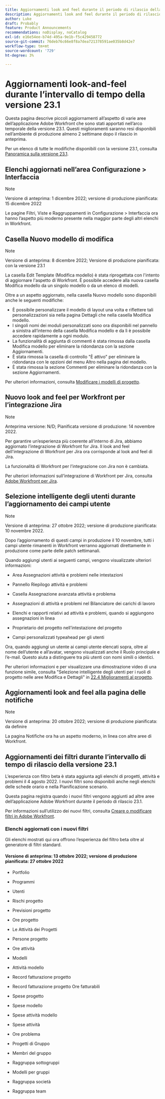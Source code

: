```yaml
---
title: Aggiornamenti look and feel durante il periodo di rilascio della versione 23.1
description: Aggiornamenti look and feel durante il periodo di rilascio della versione 23.1
author: Luke
draft: Probably
feature: Product Announcements
recommendations: noDisplay, noCatalog
exl-id: e16e54ee-b74d-495a-9e1b-f5c429458772
source-git-commit: 76deb76c66e8f8a7dea721378591ae035b8d42e7
workflow-type: tm+mt
source-wordcount: '729'
ht-degree: 3%

---
```


# Aggiornamenti look-and-feel durante l’intervallo di tempo della versione 23.1

Questa pagina descrive piccoli aggiornamenti all’aspetto di varie aree dell’applicazione Adobe Workfront che sono stati apportati nell’arco temporale della versione 23.1. Questi miglioramenti saranno resi disponibili nell’ambiente di produzione almeno 2 settimane dopo il rilascio in anteprima.

Per un elenco di tutte le modifiche disponibili con la versione 23.1, consulta [Panoramica sulla versione 23.1](/help/quicksilver/product-announcements/product-releases/23.1-release-activity/23-1-release-overview.md).

## Elenchi aggiornati nell’area Configurazione > Interfaccia

>[!NOTE]
>
>Versione di anteprima: 1 dicembre 2022; versione di produzione pianificata: 15 dicembre 2022

Le pagine Filtri, Viste e Raggruppamenti in Configurazione > Interfaccia ora hanno l’aspetto più moderno presente nella maggior parte degli altri elenchi in Workfront.

## Casella Nuovo modello di modifica

>[!NOTE]
>
>Versione di anteprima: 8 dicembre 2022; Versione di produzione pianificata: con la versione 23.1

La casella Edit Template (Modifica modello) è stata riprogettata con l&#39;intento di aggiornare l&#39;aspetto di Workfront. È possibile accedere alla nuova casella Modifica modello da un singolo modello o da un elenco di modelli.

Oltre a un aspetto aggiornato, nella casella Nuovo modello sono disponibili anche le seguenti modifiche:

* È possibile personalizzare il modello di layout una volta e riflettere tali personalizzazioni sia nella pagina Dettagli che nella casella Modifica modello.
* I singoli nomi dei moduli personalizzati sono ora disponibili nel pannello a sinistra all’interno della casella Modifica modello e da lì è possibile accedere rapidamente a ogni modulo.
* La funzionalità di aggiunta di commenti è stata rimossa dalla casella Modifica modello per eliminare la ridondanza con la sezione Aggiornamenti.
* È stata rimossa la casella di controllo &quot;È attivo&quot; per eliminare la ridondanza con le opzioni del menu Altro nella pagina del modello.
* È stata rimossa la sezione Commenti per eliminare la ridondanza con la sezione Aggiornamenti.

Per ulteriori informazioni, consulta [Modificare i modelli di progetto](/help/quicksilver/manage-work/projects/create-and-manage-templates/edit-templates.md).

## Nuovo look and feel per Workfront per l’integrazione Jira

>[!NOTE]
>
>Anteprima versione: N/D; Pianificata versione di produzione: 14 novembre 2022.

Per garantire un’esperienza più coerente all’interno di Jira, abbiamo aggiornato l’integrazione di Workfront for Jira. Il look and feel dell&#39;integrazione di Workfront per Jira ora corrisponde al look and feel di Jira.

La funzionalità di Workfront per l’integrazione con Jira non è cambiata.

Per ulteriori informazioni sull’integrazione di Workfront per Jira, consulta [Adobe Workfront per Jira](/help/quicksilver/workfront-integrations-and-apps/use-workfront-with-jira/workfront-for-jira.md).

## Selezione intelligente degli utenti durante l’aggiornamento dei campi utente

>[!NOTE]
>
>Versione di anteprima: 27 ottobre 2022; versione di produzione pianificata: 10 novembre 2022.
>
>Dopo l’aggiornamento di questi campi in produzione il 10 novembre, tutti i campi utente rimanenti in Workfront verranno aggiornati direttamente in produzione come parte delle patch settimanali.

Quando aggiungi utenti ai seguenti campi, vengono visualizzate ulteriori informazioni:

* Area Assegnazioni attività e problemi nelle intestazioni

* Pannello Riepilogo attività e problemi

* Casella Assegnazione avanzata attività e problema

* Assegnazioni di attività e problemi nel Bilanciatore dei carichi di lavoro

* Elenchi e rapporti relativi ad attività e problemi, quando si aggiungono assegnazioni in linea

* Proprietario del progetto nell’intestazione del progetto

* Campi personalizzati typeahead per gli utenti

Ora, quando aggiungi un utente ai campi utente elencati sopra, oltre al nome dell’utente e all’avatar, vengono visualizzati anche il Ruolo principale e l’e-mail. Questo aiuta a distinguere tra più utenti con nomi simili o identici.

Per ulteriori informazioni e per visualizzare una dimostrazione video di una funzione simile, consulta &quot;Selezione intelligente degli utenti per i ruoli di progetto nelle aree Modifica e Dettagli&quot; in [22.4 Miglioramenti al progetto](/help/quicksilver/product-announcements/product-releases/22.4-release-activity/22-4-project-enhancements.md).

## Aggiornamenti look and feel alla pagina delle notifiche

>[!NOTE]
>
>Versione di anteprima: 20 ottobre 2022; versione di produzione pianificata: da definire <!-- Phased rollout beginning on November 3, with availability for all customers by November 17, 2022. -->

La pagina Notifiche ora ha un aspetto moderno, in linea con altre aree di Workfront.

## Aggiornamenti dei filtri durante l’intervallo di tempo di rilascio della versione 23.1

L’esperienza con filtro beta è stata aggiunta agli elenchi di progetti, attività e problemi il 4 agosto 2022. I nuovi filtri sono disponibili anche negli elenchi delle schede orario e nella Pianificazione scenario.

Questa pagina registra quando i nuovi filtri vengono aggiunti ad altre aree dell’applicazione Adobe Workfront durante il periodo di rilascio 23.1.

Per informazioni sull’utilizzo dei nuovi filtri, consulta [Creare o modificare filtri in Adobe Workfront](/help/quicksilver/reports-and-dashboards/reports/reporting-elements/create-filters.md).

### Elenchi aggiornati con i nuovi filtri

Gli elenchi mostrati qui ora offrono l’esperienza del filtro beta oltre al generatore di filtri standard.

#### Versione di anteprima: 13 ottobre 2022; versione di produzione pianificata: 27 ottobre 2022

* Portfolio

* Programmi

* Utenti

* Rischi progetto

* Previsioni progetto

* Ore progetto

* Le Attività dei Progetti

* Persone progetto

* Ore attività

* Modelli

* Attività modello

* Record fatturazione progetto

* Record fatturazione progetto Ore fatturabili

* Spese progetto

* Spese modello

* Spese attività modello

* Spese attività

* Ore problema

* Progetti di Gruppo

* Membri del gruppo

* Raggruppa sottogruppi

* Modelli per gruppi

* Raggruppa società

* Raggruppa team
